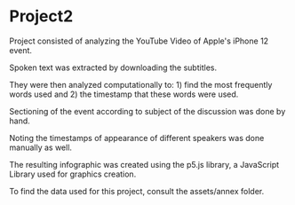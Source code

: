 # Project2

Project consisted of analyzing the YouTube Video of Apple's iPhone 12 event.

Spoken text was extracted by downloading the subtitles.


They were then analyzed computationally to:
    1) find the most frequently words used and
    2) the timestamp that these words were used.

Sectioning of the event according to subject of the discussion was done by hand.

Noting the timestamps of appearance of different speakers was done manually as well.

The resulting infographic was created using the p5.js library, a JavaScript Library used for graphics creation.

To find the data used for this project, consult the assets/annex folder.
